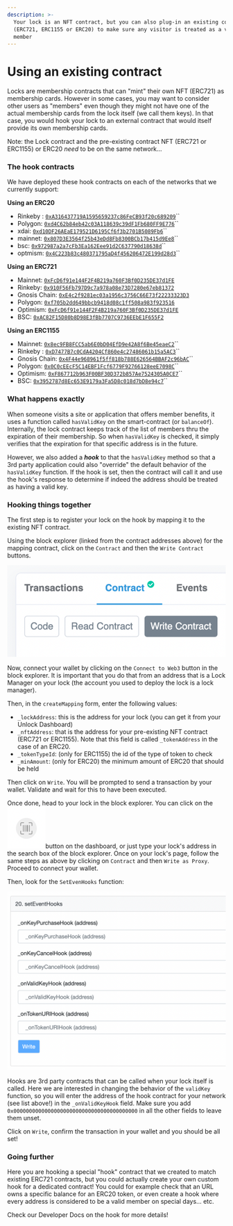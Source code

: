 ```yaml
---
description: >-
  Your lock is an NFT contract, but you can also plug-in an existing contract
  (ERC721, ERC1155 or ERC20) to make sure any visitor is treated as a valid
  member
---
```


# Using an existing contract

Locks are membership contracts that can "mint" their own NFT (ERC721) as membership cards. However in some cases, you may want to consider other users as "members" even though they might not have one of the actual membership cards from the lock itself (we call them keys). In that case, you would hook your lock to an external contract that would itself provide its own membership cards.

Note: the Lock contract and the pre-existing contract NFT (ERC721 or ERC1155) or ERC20 _need_ to be on the same network...

### The hook contracts

We have deployed these hook contracts on each of the networks that we currently support:

**Using an ERC20**

* Rinkeby : [`0xA316437719A1595659237c86FeCB93f20c689209`](https://rinkeby.etherscan.io/address/0xA316437719A1595659237c86FeCB93f20c689209)``
* Polygon: [`0xd4C62b84eb42c03A118639c39dF1Fb680FF9E776`](https://polygonscan.com/address/0xd4C62b84eb42c03A118639c39dF1Fb680FF9E776#code)``
* xdai: [`0xd10DF26AEaE179521D6195Cf6f3b2701B5089Fb6`](https://blockscout.com/xdai/mainnet/address/0xd10DF26AEaE179521D6195Cf6f3b2701B5089Fb6#code)``
* mainnet: [`0x807D3E3564f25b43eDd8Fb8300BCb17b415d9Ee8`](https://etherscan.io/address/0x807D3E3564f25b43eDd8Fb8300BCb17b415d9Ee8#code)``
* bsc: [`0x972987a2a7cFb3Ea162Eee91d2C637790d18638d`](https://bscscan.com/address/0x972987a2a7cFb3Ea162Eee91d2C637790d18638d#code)``
* optmism: [`0x4C223b83c480371795aD4f456206472E199d28d3`](https://optimistic.etherscan.io/address/0x4C223b83c480371795aD4f456206472E199d28d3#code)``

**Using an ERC721**

* Mainnet: [`0xFcD6f91e144F2F4B219a760F3Bf0D235DE37d1FE`](https://etherscan.io/address/0xFcD6f91e144F2F4B219a760F3Bf0D235DE37d1FE#code)
* Rinkeby: [`0x910F56Fb797D9c7a978a08e73D7280e67eb81372`](https://rinkeby.etherscan.io/address/0x910F56Fb797D9c7a978a08e73D7280e67eb81372)
* Gnosis Chain: [`0xE4c2f9281ec03a1956c3756C66E73f22233323D3`](https://blockscout.com/xdai/mainnet/address/0xE4c2f9281ec03a1956c3756C66E73f22233323D3/contracts)
* Polygon: [`0xf705b2dd649bbcb9418d08c1ff508a983f923516`](https://polygonscan.com/address/0xf705b2dd649bbcb9418d08c1ff508a983f923516)
* Optimism: [`0xFcD6f91e144F2F4B219a760F3Bf0D235DE37d1FE`](https://optimistic.etherscan.io/address/0xFcD6f91e144F2F4B219a760F3Bf0D235DE37d1FE)
* BSC: [`0xAC82F15D80b8D98E3fBb7707C9736EEbE1F655F2`](https://bscscan.com/address/0xAC82F15D80b8D98E3fBb7707C9736EEbE1F655F2)

**Using an ERC1155**

* Mainnet: [`0x8ec9FB8FCC5ab6E0bD04EfD9e42A8f6Be45eaeC2`](https://etherscan.io/address/0x8ec9FB8FCC5ab6E0bD04EfD9e42A8f6Be45eaeC2)``
* Rinkeby : [`0xD7477B7c0CdA4204Cf860e4c27486061b15a5AC3`](https://rinkeby.etherscan.io/address/0xD7477B7c0CdA4204Cf860e4c27486061b15a5AC3)``
* Gnosis Chain: [`0x4F44e968961f5ff818b788E626564BBAF2c96bAC`](https://blockscout.com/xdai/mainnet/address/0x4F44e968961f5ff818b788E626564BBAF2c96bAC)``
* Polygon: [`0x0C0cEEcF5C14EBF1Fcf6779F92766128eeE7098C`](https://polygonscan.com/address/0x0C0cEEcF5C14EBF1Fcf6779F92766128eeE7098C)``
* Optimism: [`0xF867712b963F00BF30D372b857Ae7524305A0CE7`](https://optimistic.etherscan.io/address/0xF867712b963F00BF30D372b857Ae7524305A0CE7)``
* BSC: [`0x3952787d8Ec653E9179a3Fa5D8c018d7bD8e94c7`](https://bscscan.com/address/0x3952787d8Ec653E9179a3Fa5D8c018d7bD8e94c7)``

### What happens exactly

When someone visits a site or application that offers member benefits, it uses a function called `hasValidKey` on the smart-contract (or `balanceOf`). Internally, the lock contract keeps track of the list of members thru the expiration of their membership. So when `hasValidKey` is checked, it simply verifies that the expiration for that specific address is in the future.

However, we also added a _**hook**_ to that the `hasValidKey` method so that a 3rd party application could also "override" the default behavior of the `hasValidKey` function. If the hook is set, then the contract will call it and use the hook's response to determine if indeed the address should be treated as having a valid key.

### Hooking things together

The first step is to register your lock on the hook by mapping it to the existing NFT contract.

Using the block explorer (linked from the contract addresses above) for the mapping contract, click on the `Contract` and then the `Write Contract` buttons.

![](<../../.gitbook/assets/image (30).png>)

Now, connect your wallet by clicking on the `Connect to Web3` button in the block explorer. It is important that you do that from an address that is a Lock Manager on your lock (the account you used to deploy the lock is a lock manager).

Then, in the `createMapping` form, enter the following values:

* `_lockAddress`: this is the address for your lock (you can get it from your Unlock Dashboard)
* `_nftAddress`: that is the address for your pre-existing NFT contract (ERC721 or ERC1155). Note that this field is called `_tokenAddress` in the case of an ERC20.
* `_tokenTypeId`: (only for ERC1155) the id of the type of token to check
* `_minAmount`: (only for ERC20) the minimum amount of ERC20 that should be held

Then click on `Write`. You will be prompted to send a transaction by your wallet. Validate and wait for this to have been executed.

Once done, head to your lock in the block explorer. You can click on the ![](<../../.gitbook/assets/image (27).png>)button on the dashboard, or just type your lock's address in the search box of the block explorer. Once on your lock's page, follow the same steps as above by clicking on `Contract` and then `Write as Proxy`. Proceed to connect your wallet.

Then, look for the `SetEvenHooks` function:

![](<../../.gitbook/assets/image (28) (1) (1).png>)

Hooks are 3rd party contracts that can be called when your lock itself is called. Here we are interested in changing the behavior of the `validKey` function, so you will enter the address of the hook contract for your network (see list above!) in the `_onValidKeyHook` field. Make sure you add `0x0000000000000000000000000000000000000000` in all the other fields to leave them unset.

Click on `Write`, confirm the transaction in your wallet and you should be all set!

### Going further

Here you are hooking a special "hook" contract that we created to match existing ERC721 contracts, but you could actually create your own custom hook for a dedicated contract! You could for example check that an URL owns a specific balance for an ERC20 token, or even create a hook where every address is considered to be a valid member on special days... etc.

Check our Developer Docs on the hook for more details!
